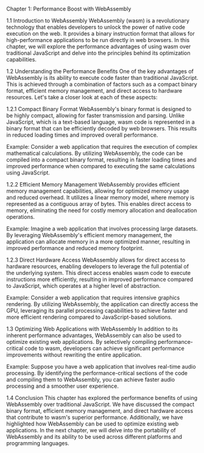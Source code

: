 Chapter 1: Performance Boost with WebAssembly

1.1 Introduction to WebAssembly
WebAssembly (wasm) is a revolutionary technology that enables developers to unlock the power of native code execution on the web. It provides a binary instruction format that allows for high-performance applications to be run directly in web browsers. In this chapter, we will explore the performance advantages of using wasm over traditional JavaScript and delve into the principles behind its optimization capabilities.

1.2 Understanding the Performance Benefits
One of the key advantages of WebAssembly is its ability to execute code faster than traditional JavaScript. This is achieved through a combination of factors such as a compact binary format, efficient memory management, and direct access to hardware resources. Let's take a closer look at each of these aspects:

1.2.1 Compact Binary Format
WebAssembly's binary format is designed to be highly compact, allowing for faster transmission and parsing. Unlike JavaScript, which is a text-based language, wasm code is represented in a binary format that can be efficiently decoded by web browsers. This results in reduced loading times and improved overall performance.

Example:
Consider a web application that requires the execution of complex mathematical calculations. By utilizing WebAssembly, the code can be compiled into a compact binary format, resulting in faster loading times and improved performance when compared to executing the same calculations using JavaScript.

1.2.2 Efficient Memory Management
WebAssembly provides efficient memory management capabilities, allowing for optimized memory usage and reduced overhead. It utilizes a linear memory model, where memory is represented as a contiguous array of bytes. This enables direct access to memory, eliminating the need for costly memory allocation and deallocation operations.

Example:
Imagine a web application that involves processing large datasets. By leveraging WebAssembly's efficient memory management, the application can allocate memory in a more optimized manner, resulting in improved performance and reduced memory footprint.

1.2.3 Direct Hardware Access
WebAssembly allows for direct access to hardware resources, enabling developers to leverage the full potential of the underlying system. This direct access enables wasm code to execute instructions more efficiently, resulting in improved performance compared to JavaScript, which operates at a higher level of abstraction.

Example:
Consider a web application that requires intensive graphics rendering. By utilizing WebAssembly, the application can directly access the GPU, leveraging its parallel processing capabilities to achieve faster and more efficient rendering compared to JavaScript-based solutions.

1.3 Optimizing Web Applications with WebAssembly
In addition to its inherent performance advantages, WebAssembly can also be used to optimize existing web applications. By selectively compiling performance-critical code to wasm, developers can achieve significant performance improvements without rewriting the entire application.

Example:
Suppose you have a web application that involves real-time audio processing. By identifying the performance-critical sections of the code and compiling them to WebAssembly, you can achieve faster audio processing and a smoother user experience.

1.4 Conclusion
This chapter has explored the performance benefits of using WebAssembly over traditional JavaScript. We have discussed the compact binary format, efficient memory management, and direct hardware access that contribute to wasm's superior performance. Additionally, we have highlighted how WebAssembly can be used to optimize existing web applications. In the next chapter, we will delve into the portability of WebAssembly and its ability to be used across different platforms and programming languages.